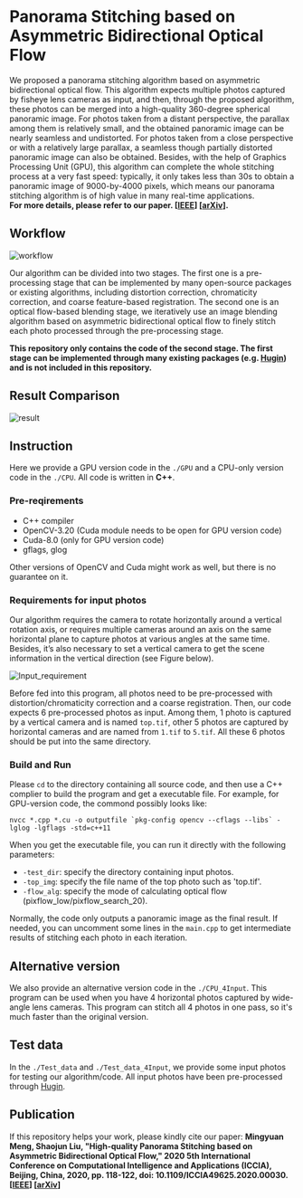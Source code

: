 # Panorama Stitching based on Asymmetric Bidirectional Optical Flow
We proposed a panorama stitching algorithm based on asymmetric bidirectional optical flow. 
This algorithm expects multiple photos captured by fisheye lens cameras as input, and then, 
through the proposed algorithm, these photos can be merged into 
a high-quality 360-degree spherical panoramic image. 
For photos taken from a distant perspective, the parallax among them is relatively small, 
and the obtained panoramic image can be nearly seamless and undistorted. 
For photos taken from a close perspective or with a relatively large parallax, 
a seamless though partially distorted panoramic image can also be obtained. Besides, 
with the help of Graphics Processing Unit (GPU), this algorithm can complete the whole stitching process at a very fast speed:
typically, it only takes less than 30s to obtain a panoramic image of 9000-by-4000 pixels, 
which means our panorama stitching algorithm is of high value in many real-time applications.  
**For more details, please refer to our paper. [[IEEE](https://ieeexplore.ieee.org/document/9178683)] [[arXiv](https://arxiv.org/abs/2006.01201)].**

## Workflow
![workflow](https://github.com/MungoMeng/Panorama-OpticalFlow/blob/master/Figure/Workflow.png)

Our algorithm can be divided into two stages. The first one is a pre-processing stage that can be implemented by many
open-source packages or existing algorithms, including distortion correction, chromaticity correction, 
and coarse feature-based registration. The second one is an optical flow-based blending stage, 
we iteratively use an image blending algorithm based on asymmetric bidirectional optical flow to finely 
stitch each photo processed through the pre-processing stage.

**This repository only contains the code of the second stage. The first stage can be implemented through many existing packages (e.g. [Hugin](http://hugin.sourceforge.net/)) and is not included in this repository.**

## Result Comparison
![result](https://github.com/MungoMeng/Panorama-OpticalFlow/blob/master/Figure/Result.png)  

## Instruction
Here we provide a GPU version code in the `./GPU` and a CPU-only version code in the `./CPU`. All code is written in **C++**.

### Pre-reqirements
* C++ compiler
* OpenCV-3.20 (Cuda module needs to be open for GPU version code)
* Cuda-8.0 (only for GPU version code)
* gflags, glog

Other versions of OpenCV and Cuda might work as well, but there is no guarantee on it.

### Requirements for input photos
Our algorithm requires the camera to rotate horizontally around a vertical rotation axis, 
or requires multiple cameras around an axis on the same horizontal plane to capture photos at various angles at the same time. 
Besides, it’s also necessary to set a vertical camera to get the scene information in the vertical direction (see Figure below).

![Input_requirement](https://github.com/MungoMeng/Panorama-OpticalFlow/blob/master/Figure/Input_requirement.png)

Before fed into this program, all photos need to be pre-processed with distortion/chromaticity correction and a coarse registration. Then, our code expects 6 pre-processed photos as input. Among them, 1 photo is captured by a vertical camera and is named `top.tif`, other 5 photos are captured by horizontal cameras and are named from `1.tif` to `5.tif`. All these 6 photos should be put into the same directory.  


### Build and Run
Please `cd` to the directory containing all source code, and then use a C++ complier to build the program and get a executable file. For example, for GPU-version code, the commond possibly looks like:  
```
nvcc *.cpp *.cu -o outputfile `pkg-config opencv --cflags --libs` -lglog -lgflags -std=c++11
```
When you get the executable file, you can run it directly with the following parameters:  

* `-test_dir`: specify the directory containing input photos.
* `-top_img`: specify the file name of the top photo such as 'top.tif'.
* `-flow_alg`: specify the mode of calculating optical flow (pixflow_low/pixflow_search_20).

Normally, the code only outputs a panoramic image as the final result. If needed, you can uncomment some lines in the `main.cpp` to get intermediate results of stitching each photo in each iteration.

## Alternative version
We also provide an alternative version code in the `./CPU_4Input`. This program can be used when you have 4 horizontal
photos captured by wide-angle lens cameras. This program can stitch all 4 photos in one pass, so it's much faster than the original version.

## Test data
In the `./Test_data` and `./Test_data_4Input`, we provide some input photos for testing our algorithm/code. 
All input photos have been pre-processed through [Hugin](http://hugin.sourceforge.net/).

## Publication
If this repository helps your work, please kindly cite our paper:
**Mingyuan Meng, Shaojun Liu, "High-quality Panorama Stitching based on Asymmetric Bidirectional Optical Flow," 2020 5th International Conference on Computational Intelligence and Applications (ICCIA), Beijing, China, 2020, pp. 118-122, doi: 10.1109/ICCIA49625.2020.00030. [[IEEE](https://ieeexplore.ieee.org/document/9178683)] [[arXiv](https://arxiv.org/abs/2006.01201)]**

